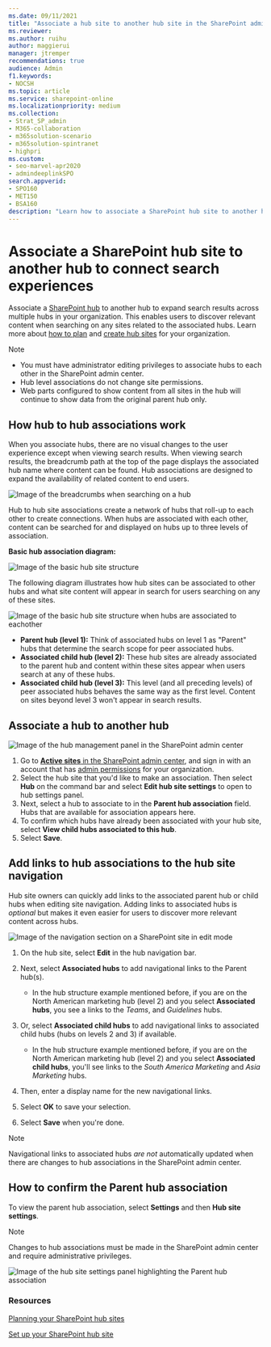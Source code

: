 ```yaml
---
ms.date: 09/11/2021
title: "Associate a hub site to another hub site in the SharePoint admin center"
ms.reviewer:
ms.author: ruihu
author: maggierui
manager: jtremper
recommendations: true
audience: Admin
f1.keywords:
- NOCSH
ms.topic: article
ms.service: sharepoint-online
ms.localizationpriority: medium
ms.collection:
- Strat_SP_admin
- M365-collaboration
- m365solution-scenario
- m365solution-spintranet
- highpri
ms.custom:
- seo-marvel-apr2020
- admindeeplinkSPO
search.appverid:
- SPO160
- MET150
- BSA160
description: "Learn how to associate a SharePoint hub site to another hub site."
---
```


# Associate a SharePoint hub site to another hub to connect search experiences

Associate a [SharePoint hub](https://support.microsoft.com/office/what-is-a-sharepoint-hub-site-fe26ae84-14b7-45b6-a6d1-948b3966427f) to another hub to expand search results across multiple hubs in your organization. This enables users to discover relevant content when searching on any sites related to the associated hubs. Learn more about [how to plan](planning-hub-sites.md) and [create hub sites](create-hub-site.md) for your organization.

> [!NOTE]
>
> - You must have administrator editing privileges to associate hubs to each other in the SharePoint admin center.
> - Hub level associations do not change site permissions.
> - Web parts configured to show content from all sites in the hub will continue to show data from the original parent hub only.

## How hub to hub associations work

When you associate hubs, there are no visual changes to the user experience except when viewing search results. When viewing search results, the breadcrumb path at the top of the page displays the associated hub name where content can be found. Hub associations are designed to expand the availability of related content to end users.

![Image of the breadcrumbs when searching on a hub](media/hub-creadcrumb.png)

Hub to hub site associations create a network of hubs that roll-up to each other to create connections. When hubs are associated with each other, content can be searched for and displayed on hubs up to three levels of association.

**Basic hub association diagram:**

![Image of the basic hub site structure](media/basic-hub-structure.png)

The following diagram illustrates how hub sites can be associated to other hubs and what site content will appear in search for users searching on any of these sites.

![Image of the basic hub site structure when hubs are associated to eachother](media/hub-structure-layered.png)

- **Parent hub (level 1):** Think of associated hubs on level 1 as "Parent" hubs that determine the search scope for peer associated hubs.
- **Associated child hub (level 2):** These hub sites are already associated to the parent hub and content within these sites appear when users search at any of these hubs.
- **Associated child hub (level 3):** This level (and all preceding levels) of peer associated hubs behaves the same way as the first level. Content on sites beyond level 3 won't appear in search results.

## Associate a hub to another hub

![Image of the hub management panel in the SharePoint admin center](media/hub-settings-admin-2.png)

1. Go to <a href="https://go.microsoft.com/fwlink/?linkid=2185220" target="_blank">**Active sites** in the SharePoint admin center</a>, and sign in with an account that has [admin permissions](./sharepoint-admin-role.md) for your organization.
2. Select the hub site that you'd like to make an association. Then select **Hub** on the command bar and select **Edit hub site settings** to open to hub settings panel.
3. Next, select a hub to associate to in the **Parent hub association** field. Hubs that are available for association appears here.
4. To confirm which hubs have already been associated with your hub site, select **View child hubs associated to this hub**.
5. Select **Save**.

## Add links to hub associations to the hub site navigation
Hub site owners can quickly add links to the associated parent hub or child hubs when editing site navigation. Adding links to associated hubs is *optional* but makes it even easier for users to discover more relevant content across hubs.

![Image of the navigation section on a SharePoint site in edit mode](media/hub-nav-links.png)

1. On the hub site, select **Edit** in the hub navigation bar.
2. Next, select **Associated hubs** to add navigational links to the Parent hub(s).

    - In the hub structure example mentioned before, if you are on the North American marketing hub (level 2) and you select **Associated hubs**, you see a links to the *Teams*, and *Guidelines* hubs.

3. Or, select **Associated child hubs** to add navigational links to associated child hubs (hubs on levels 2 and 3) if available.

    - In the hub structure example mentioned before, if you are on the North American marketing hub (level 2) and you select **Associated child hubs**, you'll see links to the *South America Marketing* and *Asia Marketing* hubs.

4. Then, enter a display name for the new navigational links.
5. Select **OK** to save your selection.
6. Select **Save** when you're done.

> [!NOTE]
> Navigational links to associated hubs *are not* automatically updated when there are changes to hub associations in the SharePoint admin center.

## How to confirm the Parent hub association

To view the parent hub association, select **Settings** and then **Hub site settings**.

> [!NOTE]
> Changes to hub associations must be made in the SharePoint admin center and require administrative privileges.

![Image of the hub site settings panel highlighting the Parent hub association](media/hub-setting-panel-2.png)

### Resources

[Planning your SharePoint hub sites](planning-hub-sites.md)
<br>

[Set up your SharePoint hub site](https://support.microsoft.com/office/set-up-your-sharepoint-hub-site-e2daed64-658c-4462-aeaf-7d1a92eba098)


